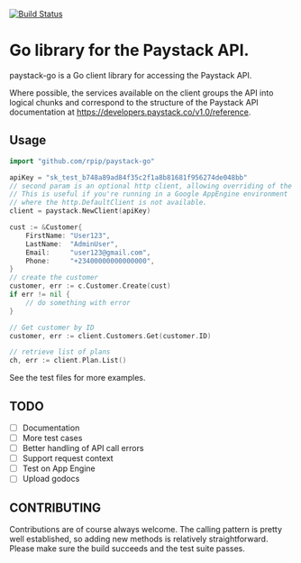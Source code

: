 [![Build Status](https://travis-ci.org/rpip/paystack-go.svg?branch=master)](https://travis-ci.org/rpip/paystack-go)

# Go library for the Paystack API.

paystack-go is a Go client library for accessing the Paystack API.

Where possible, the services available on the client groups the API into logical chunks and correspond to the structure of the Paystack API documentation at https://developers.paystack.co/v1.0/reference.

## Usage

``` go
import "github.com/rpip/paystack-go"

apiKey = "sk_test_b748a89ad84f35c2f1a8b81681f956274de048bb"
// second param is an optional http client, allowing overriding of the HTTP client to use.
// This is useful if you're running in a Google AppEngine environment
// where the http.DefaultClient is not available.
client = paystack.NewClient(apiKey)

cust := &Customer{
    FirstName: "User123",
    LastName:  "AdminUser",
    Email:     "user123@gmail.com",
    Phone:     "+23400000000000000",
}
// create the customer
customer, err := c.Customer.Create(cust)
if err != nil {
    // do something with error
}

// Get customer by ID
customer, err := client.Customers.Get(customer.ID)

// retrieve list of plans
ch, err := client.Plan.List()
```

See the test files for more examples.

## TODO
- [ ] Documentation
- [ ] More test cases
- [ ] Better handling of API call errors
- [ ] Support request context
- [ ] Test on App Engine
- [ ] Upload godocs

## CONTRIBUTING
Contributions are of course always welcome. The calling pattern is pretty well established, so adding new methods is relatively straightforward. Please make sure the build succeeds and the test suite passes.
